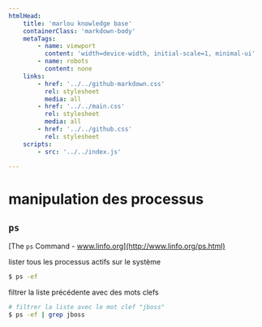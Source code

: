 ```yaml
---
htmlHead:
    title: 'marlou knowledge base' 
    containerClass: 'markdown-body'
    metaTags:
        - name: viewport
          content: 'width=device-width, initial-scale=1, minimal-ui'
        - name: robots
          content: none
    links:
        - href: '../../github-markdown.css'
          rel: stylesheet
          media: all
        - href: '../../main.css'
          rel: stylesheet
          media: all
        - href: '../../github.css'
          rel: stylesheet
    scripts:
        - src: '../../index.js'

---
```


# manipulation des processus

## `ps`

[The `ps` Command - www.linfo.org](http://www.linfo.org/ps.html)

lister tous les processus actifs sur le système

```bash
$ ps -ef
```

filtrer la liste précédente avec des mots clefs

```bash
# filtrer la liste avec le mot clef "jboss"
$ ps -ef | grep jboss
```
